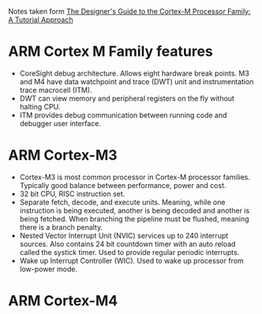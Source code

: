 Notes taken form [The Designer's Guide to the Cortex-M Processor Family: A Tutorial Approach](https://www.amazon.ca/Designers-Guide-Cortex-M-Processor-Family/dp/0080982964)
# ARM Cortex M Family features
- CoreSight debug architecture. Allows eight hardware break points. M3 and M4 have
data watchpoint and trace (DWT) unit and instrumentation trace macrocell (ITM).
- DWT can view memory and peripheral registers on the fly without halting CPU.
- ITM provides debug communication between running code and debugger user interface.
# ARM Cortex-M3
- Cortex-M3 is most common processor in Cortex-M processor families. Typically
good balance between performance, power and cost.
- 32 bit CPU, RISC instruction set.
- Separate fetch, decode, and execute units. Meaning, while one instruction is
being executed, another is being decoded and another is being fetched. When
branching the pipeline must be flushed, meaning there is a branch penalty.
- Nested Vector Interrupt Unit (NVIC) services up to 240 interrupt sources. Also
contains 24 bit countdown timer with an auto reload called the systick timer.
Used to provide regular periodic interrupts.
- Wake up Interrupt Controller (WIC). Used to wake up processor from low-power
mode.
# ARM Cortex-M4

